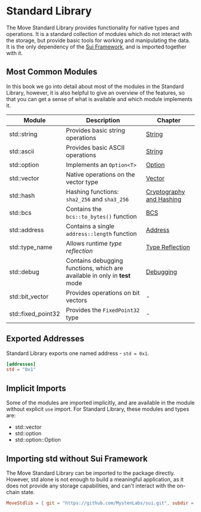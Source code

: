 # Standard Library

<!-- The Move standard library provides a set of modules  -->

The Move Standard Library provides functionality for native types and operations. It is a standard collection of modules which do not interact with the storage, but provide basic tools for working and manipulating the data. It is the only dependency of the [Sui Framework](../programmability/sui-framework.md), and is imported together with it.

## Most Common Modules

In this book we go into detail about most of the modules in the Standard Library, however, it is also helpful to give an overview of the features, so that you can get a sense of what is available and which module implements it.

<!-- Custom CSS addition in the theme/custom.css  -->
<div class="modules-table">

| Module | Description | Chapter |
| ------ | ----------- | ------- |
| std::string | Provides basic string operations | [String](./string.md) |
| std::ascii | Provides basic ASCII operations | [String](./string.md) |
| std::option | Implements an `Option<T>` | [Option](./option.md) |
| std::vector | Native operations on the vector type | [Vector](./vector.md) |
| std::hash | Hashing functions: `sha2_256` and `sha3_256` | [Cryptography and Hashing](../programmability/cryptography-and-hashing.md) |
| std::bcs | Contains the `bcs::to_bytes()` function | [BCS](../basic-syntax/bcs.md) |
| std::address | Contains a single `address::length` function | [Address](./address.md) |
| std::type_name | Allows runtime *type reflection* | [Type Reflection](./type-reflection.md) |
| std::debug | Contains debugging functions, which are available in only in **test** mode | [Debugging](./debugging.md) |
| std::bit_vector | Provides operations on bit vectors | - |
| std::fixed_point32 | Provides the `FixedPoint32` type | - |

</div>

## Exported Addresses

Standard Library exports one named address - `std = 0x1`.

```toml
[addresses]
std = "0x1"
```

## Implicit Imports

Some of the modules are imported implicitly, and are available in the module without explicit `use` import. For Standard Library, these modules and types are:

- std::vector
- std::option
- std::option::Option

## Importing std without Sui Framework

The Move Standard Library can be imported to the package directly. However, std alone is not enough to build a meaningful application, as it does not provide any storage capabilities, and can't interact with the on-chain state.

```toml
MoveStdlib = { git = "https://github.com/MystenLabs/sui.git", subdir = "crates/sui-framework/packages/move-stdlib", rev = "framework/mainnet" }
```
